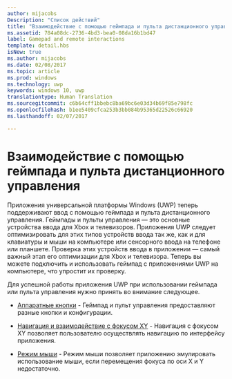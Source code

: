 ```yaml
---
author: mijacobs
Description: "Список действий"
title: "Взаимодействие с помощью геймпада и пульта дистанционного управления"
ms.assetid: 784a08dc-2736-4bd3-bea0-08da16b1bd47
label: Gamepad and remote interactions
template: detail.hbs
isNew: true
ms.author: mijacobs
ms.date: 02/08/2017
ms.topic: article
ms.prod: windows
ms.technology: uwp
keywords: windows 10, uwp
translationtype: Human Translation
ms.sourcegitcommit: c6b64cff1bbebc8ba69bc6e03d34b69f85e798fc
ms.openlocfilehash: b1ee5409cfca253b3bb084b95365d22526c66920
ms.lasthandoff: 02/07/2017

---
```


# <a name="gamepad-and-remote-control-interactions"></a>Взаимодействие с помощью геймпада и пульта дистанционного управления

Приложения универсальной платформы Windows (UWP) теперь поддерживают ввод с помощью геймпада и пульта дистанционного управления. Геймпады и пульты управления — это основные устройства ввода для Xbox и телевизоров. Приложения UWP следует оптимизировать для этих типов устройств ввода так же, как и для клавиатуры и мыши на компьютере или сенсорного ввода на телефоне или планшете. Проверка этих устройств ввода в приложении — самый важный этап его оптимизации для Xbox и телевизора.
Теперь вы можете подключить и использовать геймпад с приложениями UWP на компьютере, что упростит их проверку.

Для успешной работы приложения UWP при использовании геймпада или пульта управления нужно принять во внимание следующее.

* [Аппаратные кнопки](designing-for-tv.md#hardware-buttons) -
Геймпад и пульт управления предоставляют разные кнопки и конфигурации.

* [Навигация и взаимодействие с фокусом XY](designing-for-tv.md#xy-focus-navigation-and-interaction) -
Навигация с фокусом XY позволяет пользователю осуществлять навигацию по интерфейсу приложения.

* [Режим мыши](designing-for-tv.md#mouse-mode) -
Режим мыши позволяет приложению эмулировать использование мыши, если перемещения фокуса по оси X и Y недостаточно.

